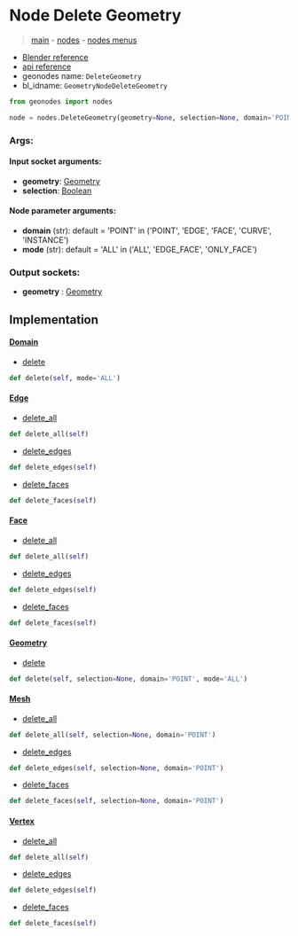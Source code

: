 # Node Delete Geometry

> [main](../structure.md) - [nodes](nodes.md) - [nodes menus](nodes_menus.md)

- [Blender reference](https://docs.blender.org/manual/en/latest/modeling/geometry_nodes/geometry/delete_geometry.html)
- [api reference](https://docs.blender.org/api/current/bpy.types.GeometryNodeDeleteGeometry.html)
- geonodes name: `DeleteGeometry`
- bl_idname: `GeometryNodeDeleteGeometry`

```python
from geonodes import nodes

node = nodes.DeleteGeometry(geometry=None, selection=None, domain='POINT', mode='ALL')
```

### Args:

#### Input socket arguments:

- **geometry**: [Geometry](Geometry.md)
- **selection**: [Boolean](Boolean.md)

#### Node parameter arguments:

- **domain** (str): default = 'POINT' in ('POINT', 'EDGE', 'FACE', 'CURVE', 'INSTANCE')
- **mode** (str): default = 'ALL' in ('ALL', 'EDGE_FACE', 'ONLY_FACE')

### Output sockets:

- **geometry** : [Geometry](Geometry.md)

## Implementation

#### [Domain](Domain.md)

 - [delete](Domain.md#delete)
  ```python
  def delete(self, mode='ALL')
  ```

#### [Edge](Edge.md)

 - [delete_all](Edge.md#delete_all)
  ```python
  def delete_all(self)
  ```

 - [delete_edges](Edge.md#delete_edges)
  ```python
  def delete_edges(self)
  ```

 - [delete_faces](Edge.md#delete_faces)
  ```python
  def delete_faces(self)
  ```

#### [Face](Face.md)

 - [delete_all](Face.md#delete_all)
  ```python
  def delete_all(self)
  ```

 - [delete_edges](Face.md#delete_edges)
  ```python
  def delete_edges(self)
  ```

 - [delete_faces](Face.md#delete_faces)
  ```python
  def delete_faces(self)
  ```

#### [Geometry](Geometry.md)

 - [delete](Geometry.md#delete)
  ```python
  def delete(self, selection=None, domain='POINT', mode='ALL')
  ```

#### [Mesh](Mesh.md)

 - [delete_all](Mesh.md#delete_all)
  ```python
  def delete_all(self, selection=None, domain='POINT')
  ```

 - [delete_edges](Mesh.md#delete_edges)
  ```python
  def delete_edges(self, selection=None, domain='POINT')
  ```

 - [delete_faces](Mesh.md#delete_faces)
  ```python
  def delete_faces(self, selection=None, domain='POINT')
  ```

#### [Vertex](Vertex.md)

 - [delete_all](Vertex.md#delete_all)
  ```python
  def delete_all(self)
  ```

 - [delete_edges](Vertex.md#delete_edges)
  ```python
  def delete_edges(self)
  ```

 - [delete_faces](Vertex.md#delete_faces)
  ```python
  def delete_faces(self)
  ```

